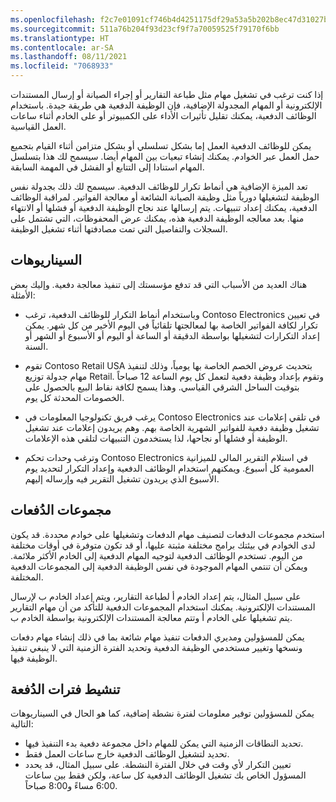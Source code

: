 ```yaml
---
ms.openlocfilehash: f2c7e01091cf746b4d4251175df29a53a5b202b8ec47d31027bb4c432b6b66f9
ms.sourcegitcommit: 511a76b204f93d23cf9f7a70059525f79170f6bb
ms.translationtype: HT
ms.contentlocale: ar-SA
ms.lasthandoff: 08/11/2021
ms.locfileid: "7068933"
---
```

إذا كنت ترغب في تشغيل مهام مثل طباعة التقارير أو إجراء الصيانة أو إرسال المستندات الإلكترونية أو المهام المجدولة الإضافية، فإن الوظيفة الدفعية هي طريقة جيدة. باستخدام الوظائف الدفعية، يمكنك تقليل تأثيرات الأداء على الكمبيوتر أو على الخادم أثناء ساعات العمل القياسية. 

يمكن للوظائف الدفعية العمل إما بشكل تسلسلي أو بشكل متزامن أثناء القيام بتجميع حمل العمل عبر الخوادم.  يمكنك إنشاء تبعيات بين المهام أيضا.  سيسمح لك هذا بتسلسل المهام استنادا إلى التتابع أو الفشل في المهمة السابقة.  

تعد الميزة الإضافية هي أنماط تكرار للوظائف الدفعية.  سيسمح لك ذلك بجدولة نفس الوظيفة لتشغيلها دورياً مثل وظيفة الصيانة الشائعة أو معالجة الفواتير.  لمراقبة الوظائف الدفعية، يمكنك إعداد تنبيهات.  يتم إرسالها عند نجاح الوظيفة الدفعية أو فشلها أو الانتهاء منها. بعد معالجه الوظيفة الدفعية هذه، يمكنك عرض المحفوظات، التي تشتمل على السجلات والتفاصيل التي تمت مصادفتها أثناء تشغيل الوظيفة.

## <a name="scenarios"></a>السيناريوهات

هناك العديد من الأسباب التي قد تدفع مؤسستك إلى تنفيذ معالجة دفعية. وإليك بعض الأمثلة:


- وباستخدام أنماط التكرار للوظائف الدفعية، ترغب Contoso Electronics في تعيين تكرار لكافة الفواتير الخاصة بها لمعالجتها تلقائياً في اليوم الأخير من كل شهر.  يمكن إعداد التكرارات لتشغيلها بواسطة الدقيقة أو الساعة أو اليوم أو الأسبوع أو الشهر أو السنة. 


- تقوم Contoso Retail USA بتحديث عروض الخصم الخاصة بها يومياً، وذلك لتنفيذ مهام جدولة توزيع Retail. وتقوم بإعداد وظيفة دفعية لتعمل كل يوم الساعة 12 صباحاً بتوقيت الساحل الشرقي القياسي. وهذا يسمح لكافة نقاط البيع بالحصول على الخصومات المحدثة كل يوم. 


- يرغب فريق تكنولوجيا المعلومات في Contoso Electronics في تلقي إعلامات عند تشغيل وظيفة دفعية للفواتير الشهرية الخاصة بهم. وهم يريدون إعلامات عند تشغيل الوظيفة أو فشلها أو نجاحها، لذا يستخدمون التنبيهات لتلقي هذه الإعلامات. 


- وترغب وحدات تحكم Contoso Electronics في استلام التقرير المالي للميزانية العمومية كل أسبوع. ويمكنهم استخدام الوظائف الدفعية وإعداد التكرار لتحديد يوم الأسبوع الذي يريدون تشغيل التقرير فيه وإرساله إليهم. 

 
## <a name="batch-groups"></a>مجموعات الدُفعات

استخدم مجموعات الدفعات لتصنيف مهام الدفعات وتشغيلها على خوادم محددة. قد يكون لدى الخوادم في بيئتك برامج مختلفة مثبتة عليها، أو قد تكون متوفرة في أوقات مختلفة من اليوم. تستخدم الوظائف الدفعية لتوجيه المهام الدفعية إلى الخادم الأكثر ملائمة. ويمكن أن تنتمي المهام الموجودة في نفس الوظيفة الدفعية إلى المجموعات الدفعية المختلفة.

على سبيل المثال، يتم إعداد الخادم أ لطباعة التقارير، ويتم إعداد الخادم ب لإرسال المستندات الإلكترونية. يمكنك استخدام المجموعات الدفعية للتأكد من أن مهام التقارير يتم تشغيلها على الخادم أ وتتم معالجة المستندات الإلكترونية بواسطة الخادم ب.

يمكن للمسؤولين ومديري الدفعات تنفيذ مهام شائعة بما في ذلك إنشاء مهام دفعات ونسخها وتغيير مستخدمي الوظيفة الدفعية وتحديد الفترة الزمنية التي لا ينبغي تنفيذ الوظيفة فيها. 

## <a name="active-batch-periods"></a>تنشيط فترات الدُفعة

يمكن للمسؤولين توفير معلومات لفترة نشطة إضافية، كما هو الحال في السيناريوهات التالية:

- تحديد النطاقات الزمنية التي يمكن للمهام داخل مجموعة دفعية بدء التنفيذ فيها.
- تحديد لتشغيل الوظائف الدفعية خارج ساعات العمل فقط.
- تعيين التكرار لأي وقت في خلال الفترة النشطة. على سبيل المثال، قد يحدد المسؤول الخاص بك تشغيل الوظائف الدفعية كل ساعة، ولكن فقط بين ساعات 6:00 مساءً و8:00 صباحاً.


